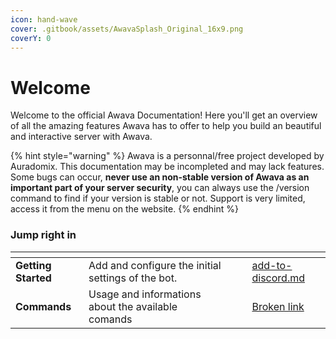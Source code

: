```yaml
---
icon: hand-wave
cover: .gitbook/assets/AwavaSplash_Original_16x9.png
coverY: 0
---
```


# Welcome

Welcome to the official Awava Documentation! Here you'll get an overview of all the amazing features Awava has to offer to help you build an beautiful and interactive server with Awava.

{% hint style="warning" %}
Awava is a personnal/free project developed by Auradomix. This documentation may be incompleted and may lack features. Some bugs can occur, **never use an non-stable version of Awava as an important part of your server security**, you can always use the /version command to find if your version is stable or not. Support is very limited, access it from the menu on the website.
{% endhint %}

### Jump right in

<table data-view="cards"><thead><tr><th></th><th></th><th data-hidden data-card-cover data-type="files"></th><th data-hidden></th><th data-hidden data-card-target data-type="content-ref"></th></tr></thead><tbody><tr><td><strong>Getting Started</strong></td><td>Add and configure the initial settings of the bot.</td><td></td><td></td><td><a href="getting-started/add-to-discord.md">add-to-discord.md</a></td></tr><tr><td><strong>Commands</strong></td><td>Usage and informations about the available comands</td><td></td><td></td><td><a href="broken-reference">Broken link</a></td></tr></tbody></table>
